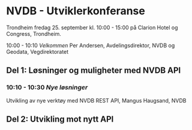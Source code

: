 # NVDB - Utviklerkonferanse

Trondheim fredag 25. september kl. 10:00 - 15:00 på Clarion Hotel og Congress, Trondheim.

10:00 - 10:10 *Velkommen*
Per Andersen, Avdelingsdirektor, NVDB og Geodata, Vegdirektoratet

## Del 1: Løsninger og muligheter med NVDB API

### 10:10 - 10:30 *Nye løsninger*

Utvikling av nye verktøy med NVDB REST API, Mangus Haugsand, NVDB


## Del 2: Utvikling mot nytt API
